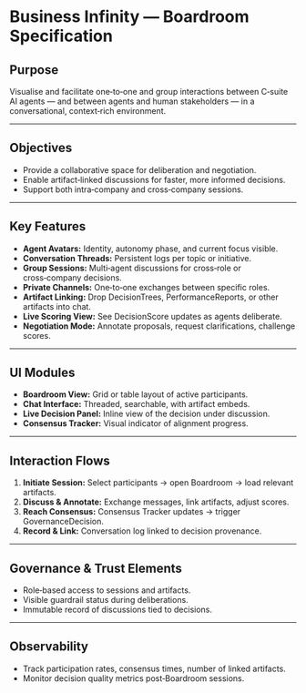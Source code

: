 # Business Infinity — Boardroom Specification

## Purpose
Visualise and facilitate one‑to‑one and group interactions between C‑suite AI agents — and between agents and human stakeholders — in a conversational, context‑rich environment.

---

## Objectives
- Provide a collaborative space for deliberation and negotiation.
- Enable artifact‑linked discussions for faster, more informed decisions.
- Support both intra‑company and cross‑company sessions.

---

## Key Features
- **Agent Avatars:** Identity, autonomy phase, and current focus visible.
- **Conversation Threads:** Persistent logs per topic or initiative.
- **Group Sessions:** Multi‑agent discussions for cross‑role or cross‑company decisions.
- **Private Channels:** One‑to‑one exchanges between specific roles.
- **Artifact Linking:** Drop DecisionTrees, PerformanceReports, or other artifacts into chat.
- **Live Scoring View:** See DecisionScore updates as agents deliberate.
- **Negotiation Mode:** Annotate proposals, request clarifications, challenge scores.

---

## UI Modules
- **Boardroom View:** Grid or table layout of active participants.
- **Chat Interface:** Threaded, searchable, with artifact embeds.
- **Live Decision Panel:** Inline view of the decision under discussion.
- **Consensus Tracker:** Visual indicator of alignment progress.

---

## Interaction Flows
1. **Initiate Session:** Select participants → open Boardroom → load relevant artifacts.
2. **Discuss & Annotate:** Exchange messages, link artifacts, adjust scores.
3. **Reach Consensus:** Consensus Tracker updates → trigger GovernanceDecision.
4. **Record & Link:** Conversation log linked to decision provenance.

---

## Governance & Trust Elements
- Role‑based access to sessions and artifacts.
- Visible guardrail status during deliberations.
- Immutable record of discussions tied to decisions.

---

## Observability
- Track participation rates, consensus times, number of linked artifacts.
- Monitor decision quality metrics post‑Boardroom sessions.